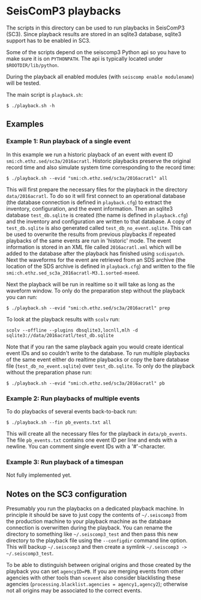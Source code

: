 # SeisComP3 playbacks

The scripts in this directory can be used to run playbacks in SeisComP3 (SC3).
Since playback results are stored in an sqlite3 database, sqlite3 support has to be
enabled in SC3.

Some of the scripts depend on the seiscomp3 Python api so you have to make sure
it is on `PYTHONPATH`. The api is typically located under `$ROOTDIR/lib/python`.

During the playback all enabled modules (with `seiscomp enable modulename`) will
be tested.

The main script is `playback.sh`:

    $ ./playback.sh -h

## Examples
### Example 1: Run playback of a single event

In this example we run a historic playback of an event with event ID
`smi:ch.ethz.sed/sc3a/2016acratl`. Historic playbacks preserve the original
record time and also simulate system time corresponding to the record time:

    $ ./playback.sh --evid "smi:ch.ethz.sed/sc3a/2016acratl" all

This will first prepare the necessary files for the playback in the directory `data/2016acratl`. To do so it will first connect to an operational database (the database connection is defined in `playback.cfg`) to extract the inventory,
configuration, and the event information. Then an sqlite3 database `test_db.sqlite`
is created (the name is defined in `playback.cfg`) and the inventory and configuration are written to that database. A copy of `test_db.sqlite` is also generated called `test_db_no_event.sqlite`. This can be
used to overwrite the results from previous playbacks if repeated playbacks of
the same events are run in 'historic' mode. The event information is stored in an
XML file called `2016acratl.xml` which will be added to the database after the
playback has finished using `scdispatch`. Next the waveforms for the event are
retrieved from an SDS archive (the location of the SDS archive is defined in
`playback.cfg`) and written to the file `smi:ch.ethz.sed_sc3a_2016acratl-M3.1.sorted-mseed`.

Next the playback will be run in realtime so it will take as long as the
waveform window. To only do the preparation step without the playback you can run:

    $ ./playback.sh --evid "smi:ch.ethz.sed/sc3a/2016acratl" prep

To look at the playback results with `scolv` run:

    scolv --offline --plugins dbsqlite3,locnll,mlh -d sqlite3://data/2016acratl/test_db.sqlite

Note that if you ran the same playback again you would create identical event IDs
and so couldn't write to the database. To run multiple playbacks of the same event
either do realtime playbacks or copy the bare database file
(`test_db_no_event.sqlite`) over `test_db.sqlite`. To only do the playback
without the preparation phase run:

    $ ./playback.sh --evid "smi:ch.ethz.sed/sc3a/2016acratl" pb

### Example 2: Run playbacks of multiple events

To do playbacks of several events back-to-back run:

    $ ./playback.sh --fin pb_events.txt all

This will create all the necessary files for the playback in `data/pb_events`.
The file `pb_events.txt` contains one event ID per line and ends with a newline.
You can comment single event IDs with a '#'-character.


### Example 3: Run playback of a timespan

Not fully implemented yet.

## Notes on the SC3 configuration

Presumably you run the playbacks on a dedicated playback machine. In principle it
should be save to just copy the contents of `~/.seiscomp3` from the production
machine to your playback machine as the database connection is overwritten during
the playback. You can rename the directory to something like `~/.seiscomp3_test`
and then pass this new directory to the playback file using the `--configdir`
command line option. This will backup `~/.seiscomp3` and then create a symlink
`~/.seiscomp3 -> ~/.seiscomp3_test`.

To be able to distinguish between original origins and those created by the playback
you can set `agencyID=PB`. If you are merging events from other agencies with
other tools than `scevent` also consider blacklisting these agencies
(`processing.blacklist.agencies = agency1,agency2`); otherwise not all origins
may be associated to the correct events.
